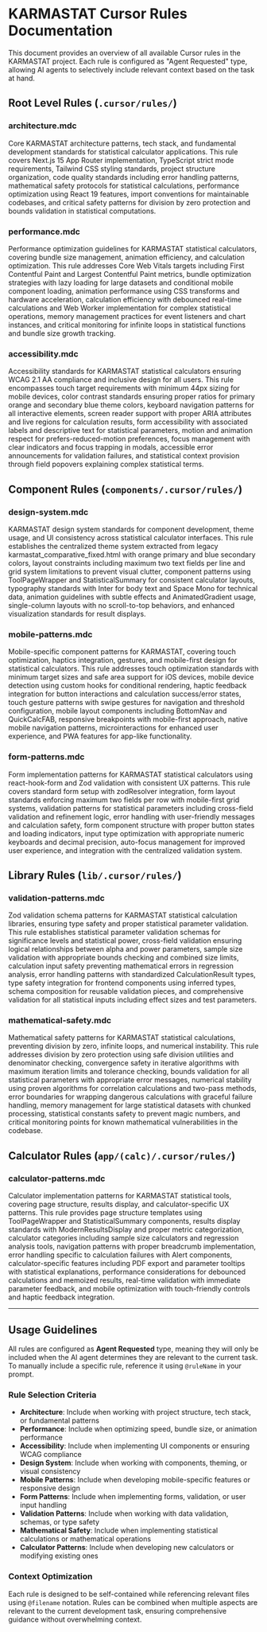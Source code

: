 # KARMASTAT Cursor Rules Documentation

This document provides an overview of all available Cursor rules in the KARMASTAT project. Each rule is configured as "Agent Requested" type, allowing AI agents to selectively include relevant context based on the task at hand.

## Root Level Rules (`.cursor/rules/`)

### architecture.mdc
Core KARMASTAT architecture patterns, tech stack, and fundamental development standards for statistical calculator applications. This rule covers Next.js 15 App Router implementation, TypeScript strict mode requirements, Tailwind CSS styling standards, project structure organization, code quality standards including error handling patterns, mathematical safety protocols for statistical calculations, performance optimization using React 19 features, import conventions for maintainable codebases, and critical safety patterns for division by zero protection and bounds validation in statistical computations.

### performance.mdc
Performance optimization guidelines for KARMASTAT statistical calculators, covering bundle size management, animation efficiency, and calculation optimization. This rule addresses Core Web Vitals targets including First Contentful Paint and Largest Contentful Paint metrics, bundle optimization strategies with lazy loading for large datasets and conditional mobile component loading, animation performance using CSS transforms and hardware acceleration, calculation efficiency with debounced real-time calculations and Web Worker implementation for complex statistical operations, memory management practices for event listeners and chart instances, and critical monitoring for infinite loops in statistical functions and bundle size growth tracking.

### accessibility.mdc
Accessibility standards for KARMASTAT statistical calculators ensuring WCAG 2.1 AA compliance and inclusive design for all users. This rule encompasses touch target requirements with minimum 44px sizing for mobile devices, color contrast standards ensuring proper ratios for primary orange and secondary blue theme colors, keyboard navigation patterns for all interactive elements, screen reader support with proper ARIA attributes and live regions for calculation results, form accessibility with associated labels and descriptive text for statistical parameters, motion and animation respect for prefers-reduced-motion preferences, focus management with clear indicators and focus trapping in modals, accessible error announcements for validation failures, and statistical context provision through field popovers explaining complex statistical terms.

## Component Rules (`components/.cursor/rules/`)

### design-system.mdc
KARMASTAT design system standards for component development, theme usage, and UI consistency across statistical calculator interfaces. This rule establishes the centralized theme system extracted from legacy karmastat_comparative_fixed.html with orange primary and blue secondary colors, layout constraints including maximum two text fields per line and grid system limitations to prevent visual clutter, component patterns using ToolPageWrapper and StatisticalSummary for consistent calculator layouts, typography standards with Inter for body text and Space Mono for technical data, animation guidelines with subtle effects and AnimatedGradient usage, single-column layouts with no scroll-to-top behaviors, and enhanced visualization standards for result displays.

### mobile-patterns.mdc
Mobile-specific component patterns for KARMASTAT, covering touch optimization, haptics integration, gestures, and mobile-first design for statistical calculators. This rule addresses touch optimization standards with minimum target sizes and safe area support for iOS devices, mobile device detection using custom hooks for conditional rendering, haptic feedback integration for button interactions and calculation success/error states, touch gesture patterns with swipe gestures for navigation and threshold configuration, mobile layout components including BottomNav and QuickCalcFAB, responsive breakpoints with mobile-first approach, native mobile navigation patterns, microinteractions for enhanced user experience, and PWA features for app-like functionality.

### form-patterns.mdc
Form implementation patterns for KARMASTAT statistical calculators using react-hook-form and Zod validation with consistent UX patterns. This rule covers standard form setup with zodResolver integration, form layout standards enforcing maximum two fields per row with mobile-first grid systems, validation patterns for statistical parameters including cross-field validation and refinement logic, error handling with user-friendly messages and calculation safety, form component structure with proper button states and loading indicators, input type optimization with appropriate numeric keyboards and decimal precision, auto-focus management for improved user experience, and integration with the centralized validation system.

## Library Rules (`lib/.cursor/rules/`)

### validation-patterns.mdc
Zod validation schema patterns for KARMASTAT statistical calculation libraries, ensuring type safety and proper statistical parameter validation. This rule establishes statistical parameter validation schemas for significance levels and statistical power, cross-field validation ensuring logical relationships between alpha and power parameters, sample size validation with appropriate bounds checking and combined size limits, calculation input safety preventing mathematical errors in regression analysis, error handling patterns with standardized CalculationResult types, type safety integration for frontend components using inferred types, schema composition for reusable validation pieces, and comprehensive validation for all statistical inputs including effect sizes and test parameters.

### mathematical-safety.mdc
Mathematical safety patterns for KARMASTAT statistical calculations, preventing division by zero, infinite loops, and numerical instability. This rule addresses division by zero protection using safe division utilities and denominator checking, convergence safety in iterative algorithms with maximum iteration limits and tolerance checking, bounds validation for all statistical parameters with appropriate error messages, numerical stability using proven algorithms for correlation calculations and two-pass methods, error boundaries for wrapping dangerous calculations with graceful failure handling, memory management for large statistical datasets with chunked processing, statistical constants safety to prevent magic numbers, and critical monitoring points for known mathematical vulnerabilities in the codebase.

## Calculator Rules (`app/(calc)/.cursor/rules/`)

### calculator-patterns.mdc
Calculator implementation patterns for KARMASTAT statistical tools, covering page structure, results display, and calculator-specific UX patterns. This rule provides page structure templates using ToolPageWrapper and StatisticalSummary components, results display standards with ModernResultsDisplay and proper metric categorization, calculator categories including sample size calculators and regression analysis tools, navigation patterns with proper breadcrumb implementation, error handling specific to calculation failures with Alert components, calculator-specific features including PDF export and parameter tooltips with statistical explanations, performance considerations for debounced calculations and memoized results, real-time validation with immediate parameter feedback, and mobile optimization with touch-friendly controls and haptic feedback integration.

---

## Usage Guidelines

All rules are configured as **Agent Requested** type, meaning they will only be included when the AI agent determines they are relevant to the current task. To manually include a specific rule, reference it using `@ruleName` in your prompt.

### Rule Selection Criteria

- **Architecture**: Include when working with project structure, tech stack, or fundamental patterns
- **Performance**: Include when optimizing speed, bundle size, or animation performance
- **Accessibility**: Include when implementing UI components or ensuring WCAG compliance
- **Design System**: Include when working with components, theming, or visual consistency
- **Mobile Patterns**: Include when developing mobile-specific features or responsive design
- **Form Patterns**: Include when implementing forms, validation, or user input handling
- **Validation Patterns**: Include when working with data validation, schemas, or type safety
- **Mathematical Safety**: Include when implementing statistical calculations or mathematical operations
- **Calculator Patterns**: Include when developing new calculators or modifying existing ones

### Context Optimization

Each rule is designed to be self-contained while referencing relevant files using `@filename` notation. Rules can be combined when multiple aspects are relevant to the current development task, ensuring comprehensive guidance without overwhelming context.
